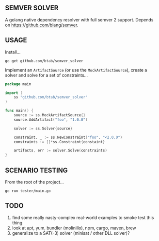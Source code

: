 SEMVER SOLVER
-------------
A golang native dependency resolver with full semver 2 support. Depends on https://github.com/blang/semver.

USAGE
-----

Install...
```
go get github.com/btab/semver_solver
```

Implement an ```ArtifactSource``` (or use the ```MockArtifactSource```), create a solver and solve for a set of constraints...
```go
package main

import (
	ss "github.com/btab/semver_solver"
)

func main() {
	source := ss.MockArtifactSource{}
	source.AddArtifact("foo", "1.0.0")

	solver := ss.Solver{source}

	constraint, _ := ss.NewConstraint("foo", "<2.0.0")
	constraints := []*ss.Constraint{constaint}

	artifacts, err := solver.Solve(constraints)
}
```

SCENARIO TESTING
----------------

From the root of the project...
```
go run tester/main.go
```

TODO
----

1. find some really nasty-complex real-world examples to smoke test this thing
2. look at apt, yum, bundler (molinillo), npm, cargo, maven, brew
3. generalize to a SAT(-3) solver (minisat / other DLL solver)?
